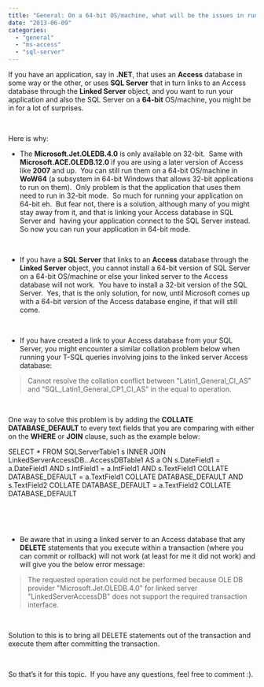 ```yaml
---
title: "General: On a 64-bit OS/machine, what will be the issues in running your application that uses Access database directly or indirectly using SQL Server’s Linked Server object"
date: "2013-06-09"
categories: 
  - "general"
  - "ms-access"
  - "sql-server"
---
```


If you have an application, say in **.NET**, that uses an **Access** database in some way or the other, or uses **SQL Server** that in turn links to an Access database through the **Linked Server** object, and you want to run your application and also the SQL Server on a **64-bit** OS/machine, you might be in for a lot of surprises.

 

Here is why:

- The **Microsoft.Jet.OLEDB.4.0** is only available on 32-bit.  Same with **Microsoft.ACE.OLEDB.12.0** if you are using a later version of Access like **2007** and up.  You can still run them on a 64-bit OS/machine in **WoW64** (a subsystem in 64-bit Windows that allows 32-bit applications to run on them).  Only problem is that the application that uses them need to run in 32-bit mode.  So much for running your application on 64-bit eh.  But fear not, there is a solution, although many of you might stay away from it, and that is linking your Access database in SQL Server and  having your application connect to the SQL Server instead.  So now you can run your application in 64-bit mode.

 

- If you have a **SQL Server** that links to an **Access** database through the **Linked Server** object, you cannot install a 64-bit version of SQL Server on a 64-bit OS/machine or else your linked server to the Access database will not work.  You have to install a 32-bit version of the SQL Server.  Yes, that is the only solution, for now, until Microsoft comes up with a 64-bit version of the Access database engine, if that will still come.

 

- If you have created a link to your Access database from your SQL Server, you might encounter a similar collation problem below when running your T-SQL queries involving joins to the linked server Access database:

> Cannot resolve the collation conflict between "Latin1\_General\_CI\_AS" and "SQL\_Latin1\_General\_CP1\_CI\_AS" in the equal to operation.

 

One way to solve this problem is by adding the **COLLATE DATABASE\_DEFAULT** to every text fields that you are comparing with either on the **WHERE** or **JOIN** clause, such as the example below:

SELECT \*
FROM 
    SQLServerTable1 s
    INNER JOIN LinkedServerAccessDB...AccessDBTable1 AS a
        ON s.DateField1 = a.DateField1
        AND s.IntField1 = a.IntField1
        AND s.TextField1 COLLATE DATABASE\_DEFAULT = a.TextField1 COLLATE DATABASE\_DEFAULT
        AND s.TextField2 COLLATE DATABASE\_DEFAULT = a.TextField2 COLLATE DATABASE\_DEFAULT

 

 

- Be aware that in using a linked server to an Access database that any **DELETE** statements that you execute within a transaction (where you can commit or rollback) will not work (at least for me it did not work) and will give you the below error message:

> The requested operation could not be performed because OLE DB provider "Microsoft.Jet.OLEDB.4.0" for linked server "LinkedServerAccessDB" does not support the required transaction interface.

 

Solution to this is to bring all DELETE statements out of the transaction and execute them after committing the transaction.

 

So that’s it for this topic.  If you have any questions, feel free to comment :).
